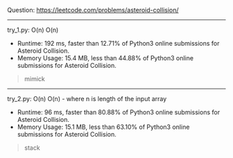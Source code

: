 Question: https://leetcode.com/problems/asteroid-collision/

---

try_1.py: O(n) O(n)

* Runtime: 192 ms, faster than 12.71% of Python3 online submissions for Asteroid Collision.
* Memory Usage: 15.4 MB, less than 44.88% of Python3 online submissions for Asteroid Collision.

> mimick

---

try_2.py: O(n) O(n) - where n is length of the input array

* Runtime: 96 ms, faster than 80.88% of Python3 online submissions for Asteroid Collision.
* Memory Usage: 15.1 MB, less than 63.10% of Python3 online submissions for Asteroid Collision.

> stack
